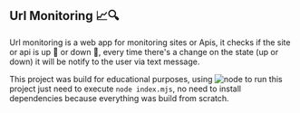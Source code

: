 ## Url Monitoring 📈🔍

Url monitoring is a web app for monitoring sites or Apis, it checks if the site or api is up 🔺 or down 🔻, every time there's a change on the state (up or down) it will be notify to the user via text message.

This project was build for educational purposes, using  ![node](https://img.shields.io/static/v1?label=Node&message=v.16.13.0&color=green) to run this project just need to execute `node index.mjs`, no need to install dependencies because everything was build from scratch.